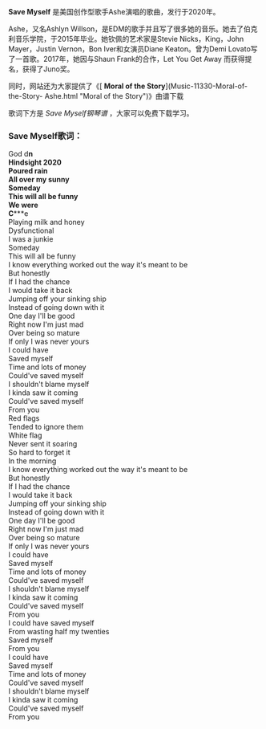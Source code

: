 

**Save Myself** 是美国创作型歌手Ashe演唱的歌曲，发行于2020年。

Ashe，又名Ashlyn Willson，是EDM的歌手并且写了很多她的音乐。她去了伯克利音乐学院，于2015年毕业。她钦佩的艺术家是Stevie
Nicks，King，John Mayer，Justin Vernon，Bon Iver和女演员Diane Keaton。曾为Demi
Lovato写了一首歌。2017年，她因与Shaun Frank的合作，Let You Get Away 而获得提名，获得了Juno奖。

同时，网站还为大家提供了《[ **Moral of the Story**](Music-11330-Moral-of-the-Story-
Ashe.html "Moral of the Story")》曲谱下载

歌词下方是 _Save Myself钢琴谱_ ，大家可以免费下载学习。

### Save Myself歌词：

God d**n  
Hindsight 2020  
Poured rain  
All over my sunny  
Someday  
This will all be funny  
We were  
C*****e  
Playing milk and honey  
Dysfunctional  
I was a junkie  
Someday  
This will all be funny  
I know everything worked out the way it's meant to be  
But honestly  
If I had the chance  
I would take it back  
Jumping off your sinking ship  
Instead of going down with it  
One day I'll be good  
Right now I'm just mad  
Over being so mature  
If only I was never yours  
I could have  
Saved myself  
Time and lots of money  
Could've saved myself  
I shouldn't blame myself  
I kinda saw it coming  
Could've saved myself  
From you  
Red flags  
Tended to ignore them  
White flag  
Never sent it soaring  
So hard to forget it  
In the morning  
I know everything worked out the way it's meant to be  
But honestly  
If I had the chance  
I would take it back  
Jumping off your sinking ship  
Instead of going down with it  
One day I'll be good  
Right now I'm just mad  
Over being so mature  
If only I was never yours  
I could have  
Saved myself  
Time and lots of money  
Could've saved myself  
I shouldn't blame myself  
I kinda saw it coming  
Could've saved myself  
From you  
I could have saved myself  
From wasting half my twenties  
Saved myself  
From you  
I could have  
Saved myself  
Time and lots of money  
Could've saved myself  
I shouldn't blame myself  
I kinda saw it coming  
Could've saved myself  
From you

